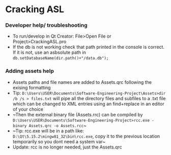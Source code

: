 # Cracking ASL
### Developer help/ troubleshooting
- To run/develop in Qt Creator: File>Open File or Project>CrackingASL.pro
- If the db is not working check that path printed in the console is correct. If it is not, use an asbsolute path in ```db.setDatabaseName(dir.path()+"/data.db");```

### Adding assets help ###
- Assets paths and file names are added to Assets.qrc following the exising formatting
- Tip: ```D:\Users\USER\Documents\Software-Engineering-Project\Assets>dir /b /s > files.txt``` will pipe all the directory files and subfiles to a .txt file which can be changed to XML <file></file> entries using an find+replace in an editor of your choice 
- ~Then the external binary file (Assets.rrc) can be compiled by ```D:\Users\USER\Documents\Software-Engineering-Project>rcc.exe -binary Assets.qrc -o Assets.rcc```~
- ~Tip: rcc.exe will be in a path like: ```D:\Qt\5.15.2\mingw81_32\bin\rcc.exe```, copy it to the previous location temporarily so you dont need a system var~
- Update: rcc is no longer needed, just the Assets.qrc
